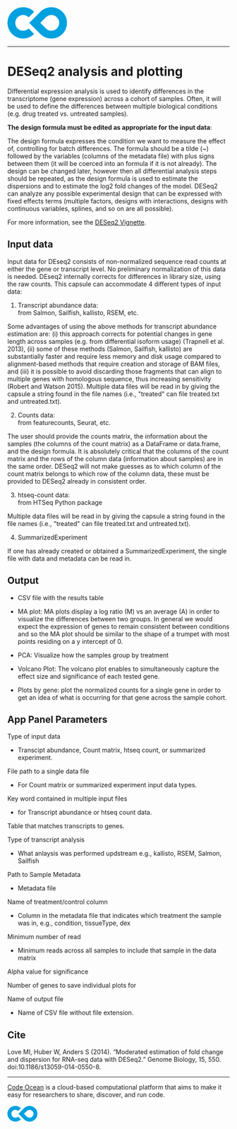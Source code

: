 [![Code Ocean Logo](images/CO_logo_135x72.png)](http://codeocean.com/product)

<hr>

# DESeq2 analysis and plotting

Differential expression analysis is used to identify differences in the transcriptome (gene expression) across a cohort of samples. Often, it will be used to define the differences between multiple biological conditions (e.g. drug treated vs. untreated samples). 

**The design formula must be edited as appropriate for the input data**:

The design formula expresses the condition we want to measure the effect of, controlling for batch differences. The formula should be a tilde (~) followed by the variables (columns of the metadata file) with plus signs between them (it will be coerced into an formula if it is not already). The design can be changed later, however then all differential analysis steps should be repeated, as the design formula is used to estimate the dispersions and to estimate the log2 fold changes of the model. DESeq2 can analyze any possible experimental design that can be expressed with fixed effects terms (multiple factors, designs with interactions, designs with continuous variables, splines, and so on are all possible).


For more information, see the [DESeq2 Vignette](https://bioconductor.org/packages/release/bioc/vignettes/DESeq2/inst/doc/DESeq2.html).


## Input data

Input data for DEseq2 consists of non-normalized sequence read counts at either the gene or transcript level. No preliminary normalization of this data is needed. DEseq2 internally corrects for differences in library size, using the raw counts. This capsule can accommodate 4 different types of input data: 

1. Transcript abundance data: <br>
from Salmon, Sailfish, kallisto, RSEM, etc. 

Some advantages of using the above methods for transcript abundance estimation are: (i) this approach corrects for potential changes in gene length across samples (e.g. from differential isoform usage) (Trapnell et al. 2013), (ii) some of these methods (Salmon, Sailfish, kallisto) are substantially faster and require less memory and disk usage compared to alignment-based methods that require creation and storage of BAM files, and (iii) it is possible to avoid discarding those fragments that can align to multiple genes with homologous sequence, thus increasing sensitivity (Robert and Watson 2015).  Multiple data files will be read in by giving the capsule a string found in the file names (i.e., "treated" can file treated.txt and untreated.txt). 


2. Counts data: <br>
from featurecounts, Seurat, etc.

The user should provide the counts matrix, the information about the samples (the columns of the count matrix) as a DataFrame or data.frame, and the design formula. It is absolutely critical that the columns of the count matrix and the rows of the column data (information about samples) are in the same order. DESeq2 will not make guesses as to which column of the count matrix belongs to which row of the column data, these must be provided to DESeq2 already in consistent order.


3. htseq-count data: <br>
from HTSeq Python package

Multiple data files will be read in by giving the capsule a string found in the file names (i.e., "treated" can file treated.txt and untreated.txt). 


4. SummarizedExperiment

If one has already created or obtained a SummarizedExperiment, the single file with data and metadata can be read in. 


## Output

- CSV file with the results table

- MA plot: MA plots display a log ratio (M) vs an average (A) in order to visualize the differences between two groups. In general we would expect the expression of genes to remain consistent between conditions and so the MA plot should be similar to the shape of a trumpet with most points residing on a y intercept of 0.

- PCA: Visualize how the samples group by treatment

- Volcano Plot: The volcano plot enables to simultaneously capture the effect size and significance of each tested gene.

- Plots by gene: plot the normalized counts for a single gene in order to get an idea of what is occurring for that gene across the sample cohort.

## App Panel Parameters

Type of input data
- Transcipt abundance, Count matrix, htseq count, or summarized experiment.

File path to a single data file
- For Count matrix or summarized experiment input data types. 

Key word contained in multiple input files
- for Transcript abundance or htseq count data. 

Table that matches transcripts to genes. 

Type of transcript analysis
- What anlaysis was performed updstream e.g., kallisto, RSEM, Salmon, Sailfish

Path to Sample Metadata 
- Metadata file

Name of treatment/control column
- Column in the metadata file that indicates which treatment the sample was in, e.g., condition, tissueType, dex

Minimum number of read
- Minimum reads across all samples to include that sample in the data matrix

Alpha value for significance

Number of genes to save individual plots for

Name of output file
- Name of CSV file without file extension.


## Cite 

Love MI, Huber W, Anders S (2014). “Moderated estimation of fold change and dispersion for RNA-seq data with DESeq2.” Genome Biology, 15, 550. doi:10.1186/s13059-014-0550-8.

<hr>

[Code Ocean](https://codeocean.com/) is a cloud-based computational platform that aims to make it easy for researchers to share, discover, and run code.<br /><br />
[![Code Ocean Logo](images/CO_logo_68x36.png)](https://www.codeocean.com)